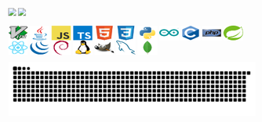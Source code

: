<!--
dracula
radical
dark

tokyonight
gruvbox
synthwave
-->

<div>
  <img height="180em" src="https://github-readme-stats.vercel.app/api?username=wandersonfelipegp13&show_icons=true&theme=dracula&include_all_commits=true&count_private=true">
  <img height="180em" src="https://github-readme-stats.vercel.app/api/top-langs/?username=wandersonfelipegp13&layout=compact&langs_count=16&theme=dark">
<div>

<div style="display: inline_block"><br>
  <img align="center" alt="vim" height="30" width="40" src="https://raw.githubusercontent.com/devicons/devicon/master/icons/vim/vim-original.svg">
  <img align="center" alt="java" height="30" width="40" src="https://raw.githubusercontent.com/devicons/devicon/master/icons/java/java-original.svg">
  <img align="center" alt="javascript" height="30" width="40" src="https://raw.githubusercontent.com/devicons/devicon/master/icons/javascript/javascript-original.svg">
  <img align="center" alt="typescript" height="30" width="40" src="https://raw.githubusercontent.com/devicons/devicon/master/icons/typescript/typescript-original.svg">
  <img align="center" alt="html5" height="30" width="40" src="https://raw.githubusercontent.com/devicons/devicon/master/icons/html5/html5-original.svg">
  <img align="center" alt="css3" height="30" width="40" src="https://raw.githubusercontent.com/devicons/devicon/master/icons/css3/css3-original.svg">
  <img align="center" alt="python" height="30" width="40" src="https://raw.githubusercontent.com/devicons/devicon/master/icons/python/python-original.svg">
  <img align="center" alt="arduino" height="30" width="40" src="https://raw.githubusercontent.com/devicons/devicon/master/icons/arduino/arduino-original.svg">
  <img align="center" alt="C" height="30" width="40" src="https://raw.githubusercontent.com/devicons/devicon/master/icons/c/c-original.svg">
  <img align="center" alt="PHP" height="30" width="40" src="https://raw.githubusercontent.com/devicons/devicon/master/icons/php/php-original.svg">
  <img align="center" alt="spring" height="30" width="40" src="https://raw.githubusercontent.com/devicons/devicon/master/icons/spring/spring-original.svg">
  <img align="center" alt="react" height="30" width="40" src="https://raw.githubusercontent.com/devicons/devicon/master/icons/react/react-original.svg">
  <img align="center" alt="jquery" height="30" width="40" src="https://raw.githubusercontent.com/devicons/devicon/master/icons/jquery/jquery-original.svg">
  <img align="center" alt="debian" height="30" width="40" src="https://raw.githubusercontent.com/devicons/devicon/master/icons/debian/debian-original.svg">
  <img align="center" alt="linux" height="30" width="40" src="https://raw.githubusercontent.com/devicons/devicon/master/icons/linux/linux-original.svg">
  <img align="center" alt="gimp" height="30" width="40" src="https://raw.githubusercontent.com/devicons/devicon/master/icons/gimp/gimp-original.svg">
  <img align="center" alt="mysql" height="30" width="40" src="https://raw.githubusercontent.com/devicons/devicon/master/icons/mysql/mysql-original.svg">
  <img align="center" alt="mongodb" height="30" width="40" src="https://raw.githubusercontent.com/devicons/devicon/master/icons/mongodb/mongodb-original.svg">
</div>

![Snake animation](https://github.com/wandersonfelipegp13/wandersonfelipegp13/blob/output/github-contribution-grid-snake.svg)
